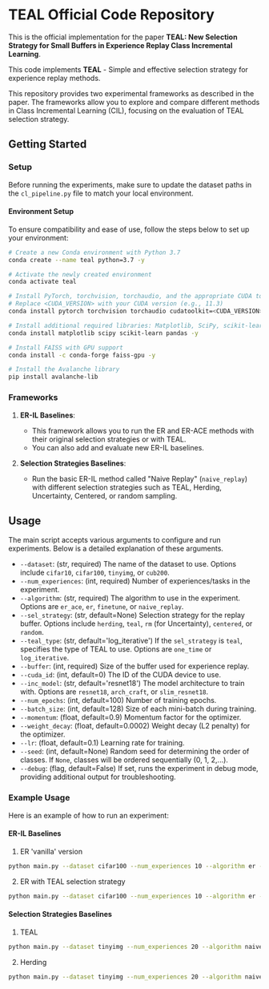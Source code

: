 # TEAL Official Code Repository

This is the official implementation for the paper **TEAL: New Selection Strategy for Small Buffers in Experience Replay Class Incremental Learning**.

This code implements **TEAL** - Simple and effective selection strategy for experience replay methods.

This repository provides two experimental frameworks as described in the paper. The frameworks allow you to explore and compare different methods in Class Incremental Learning (CIL), focusing on the evaluation of TEAL selection strategy.

## Getting Started

### Setup

Before running the experiments, make sure to update the dataset paths in the `cl_pipeline.py` file to match your local environment. 

#### Environment Setup

To ensure compatibility and ease of use, follow the steps below to set up your environment:

```bash
# Create a new Conda environment with Python 3.7
conda create --name teal python=3.7 -y

# Activate the newly created environment
conda activate teal

# Install PyTorch, torchvision, torchaudio, and the appropriate CUDA toolkit
# Replace <CUDA_VERSION> with your CUDA version (e.g., 11.3)
conda install pytorch torchvision torchaudio cudatoolkit=<CUDA_VERSION> -c pytorch -y

# Install additional required libraries: Matplotlib, SciPy, scikit-learn, and pandas
conda install matplotlib scipy scikit-learn pandas -y

# Install FAISS with GPU support
conda install -c conda-forge faiss-gpu -y

# Install the Avalanche library
pip install avalanche-lib
```
   
### Frameworks

1. **ER-IL Baselines**:
    - This framework allows you to run the ER and ER-ACE methods with their original selection strategies or with TEAL.
    - You can also add and evaluate new ER-IL baselines.

2. **Selection Strategies Baselines**:
    - Run the basic ER-IL method called "Naive Replay" (`naive_replay`) with different selection strategies such as TEAL, Herding, Uncertainty, Centered, or random sampling.

## Usage

The main script accepts various arguments to configure and run experiments. Below is a detailed explanation of these arguments.

- `--dataset`: (str, required) The name of the dataset to use. Options include `cifar10`, `cifar100`, `tinyimg`, or `cub200`.
- `--num_experiences`: (int, required) Number of experiences/tasks in the experiment.
- `--algorithm`: (str, required) The algorithm to use in the experiment. Options are `er_ace`, `er`, `finetune`, or `naive_replay`.
- `--sel_strategy`: (str, default=None) Selection strategy for the replay buffer. Options include `herding`, `teal`, `rm` (for Uncertainty), `centered`, or `random`.
- `--teal_type`: (str, default='log_iterative') If the `sel_strategy` is `teal`, specifies the type of TEAL to use. Options are `one_time` or `log_iterative`.
- `--buffer`: (int, required) Size of the buffer used for experience replay.
- `--cuda_id`: (int, default=0) The ID of the CUDA device to use.
- `--inc_model`: (str, default='resnet18') The model architecture to train with. Options are `resnet18`, `arch_craft`, or `slim_resnet18`.
- `--num_epochs`: (int, default=100) Number of training epochs.
- `--batch_size`: (int, default=128) Size of each mini-batch during training.
- `--momentum`: (float, default=0.9) Momentum factor for the optimizer.
- `--weight_decay`: (float, default=0.0002) Weight decay (L2 penalty) for the optimizer.
- `--lr`: (float, default=0.1) Learning rate for training.
- `--seed`: (int, default=None) Random seed for determining the order of classes. If `None`, classes will be ordered sequentially (0, 1, 2,...).
- `--debug`: (flag, default=False) If set, runs the experiment in debug mode, providing additional output for troubleshooting.

### Example Usage

Here is an example of how to run an experiment:

#### ER-IL Baselines

1. ER 'vanilla' version
```bash
python main.py --dataset cifar100 --num_experiences 10 --algorithm er --buffer 200
```
2. ER with TEAL selection strategy
```bash 
python main.py --dataset cifar100 --num_experiences 10 --algorithm er --sel_strategy teal --teal_type log_iterative --buffer 200
```

#### Selection Strategies Baselines

1. TEAL
```bash
python main.py --dataset tinyimg --num_experiences 20 --algorithm naive_replay --buffer 400 --inc_model slim_resnet18 --sel_strategy teal --teal_type log_iterative
```
2. Herding
```bash 
python main.py --dataset tinyimg --num_experiences 20 --algorithm naive_replay --buffer 400 --inc_model slim_resnet18 --sel_strategy rm
```
